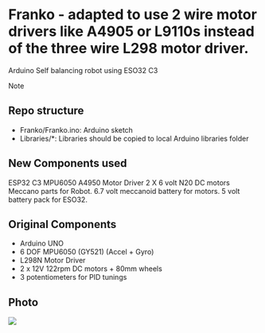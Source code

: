 Franko   - adapted to use 2 wire motor drivers like A4905 or L9110s instead of the three wire L298 motor driver.
======

Arduino Self balancing robot  using ESO32 C3

Note

Repo structure
--------------
* Franko/Franko.ino: Arduino sketch
* Libraries/*: Libraries should be copied to local Arduino libraries folder

New Components used
--------------------
ESP32 C3
MPU6050
A4950 Motor Driver
2 X 6 volt N20 DC motors
Meccano parts for Robot.
6.7 volt meccanoid battery for motors.
5 volt battery pack for ESO32.

Original Components
----------
* Arduino UNO
* 6 DOF MPU6050 (GY521) (Accel + Gyro)
* L298N Motor Driver
* 2 x 12V 122rpm DC motors + 80mm wheels
* 3 potentiometers for PID tunings

Photo
-----

[![](https://dl.dropboxusercontent.com/u/18883987/Franko.jpg)](https://dl.dropboxusercontent.com/u/18883987/Franko.jpg)
